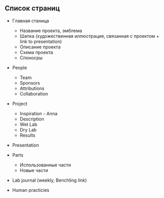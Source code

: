 ## Список страниц

- Главная станица 
  - Название проекта, эмблема 
  - Шапка (художественная иллюстрация, связанная с проектом + link to presentation)
  - Описание проекта
  - Схема проекта
  - Споносры

- People
   - Team
   - Sponsors
   - Attributions
   - Collaboration
   
- Project
   - Inspiration - Anna
   - Description
   - Wet Lab
   - Dry Lab
   - Results
   
- Presentation
   
- Parts
   - Использованные части
   - Новые части
   

 
- Lab journal (weekly, Benchling link)
 
- Human practicies
